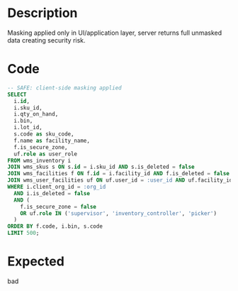 # Description

Masking applied only in UI/application layer, server returns full unmasked data creating security risk.

# Code

```sql
-- SAFE: client-side masking applied
SELECT 
  i.id,
  i.sku_id,
  i.qty_on_hand,
  i.bin,
  i.lot_id,
  s.code as sku_code,
  f.name as facility_name,
  f.is_secure_zone,
  uf.role as user_role
FROM wms_inventory i
JOIN wms_skus s ON s.id = i.sku_id AND s.is_deleted = false
JOIN wms_facilities f ON f.id = i.facility_id AND f.is_deleted = false
JOIN wms_user_facilities uf ON uf.user_id = :user_id AND uf.facility_id = i.facility_id
WHERE i.client_org_id = :org_id
  AND i.is_deleted = false
  AND (
    f.is_secure_zone = false
    OR uf.role IN ('supervisor', 'inventory_controller', 'picker')
  )
ORDER BY f.code, i.bin, s.code
LIMIT 500;
```

# Expected

bad